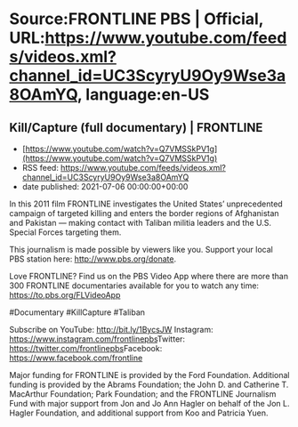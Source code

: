 # Source:FRONTLINE PBS | Official, URL:https://www.youtube.com/feeds/videos.xml?channel_id=UC3ScyryU9Oy9Wse3a8OAmYQ, language:en-US

## Kill/Capture (full documentary) | FRONTLINE
 - [https://www.youtube.com/watch?v=Q7VMSSkPV1g](https://www.youtube.com/watch?v=Q7VMSSkPV1g)
 - RSS feed: https://www.youtube.com/feeds/videos.xml?channel_id=UC3ScyryU9Oy9Wse3a8OAmYQ
 - date published: 2021-07-06 00:00:00+00:00

In this 2011 film FRONTLINE investigates the United States’ unprecedented campaign of targeted killing and enters the border regions of Afghanistan and Pakistan — making contact with Taliban militia leaders and the U.S. Special Forces targeting them. 

This journalism is made possible by viewers like you. Support your local PBS station here: http://www.pbs.org/donate​.

Love FRONTLINE? Find us on the PBS Video App where there are more than 300 FRONTLINE documentaries available for you to watch any time: https://to.pbs.org/FLVideoApp​ 

#Documentary​ #KillCapture #Taliban

Subscribe on YouTube: http://bit.ly/1BycsJW​
Instagram: https://www.instagram.com/frontlinepbs​
Twitter: https://twitter.com/frontlinepbs​
Facebook: https://www.facebook.com/frontline

Major funding for FRONTLINE is provided by the Ford Foundation. Additional funding is provided by the Abrams Foundation; the John D. and Catherine T. MacArthur Foundation; Park Foundation; and the FRONTLINE Journalism Fund with major support from Jon and Jo Ann Hagler on behalf of the Jon L. Hagler Foundation, and additional support from Koo and Patricia Yuen.

